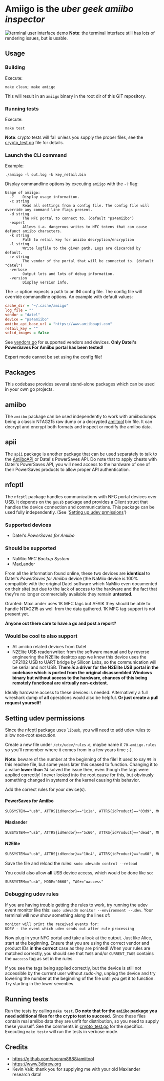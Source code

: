 # Amiigo is the _uber geek amiibo inspector_

![terminal user interface demo](img/amiigo.gif)
**Note**: the terminal interface still has lots of rendering issues, but is usable.

## Usage

### Building
Execute:
```shell
make clean; make amiigo
```
This will result in an `amiigo` binary in the root dir of this GIT repository.

### Running tests
Execute:
```shell
make test
```
**Note**: crypto tests will fail unless you supply the proper files, see the
[crypto_test.go](amiibo/crypto_test.go) file for details.

### Launch the CLI command
Example:
```shell
./amiigo -l out.log -k key_retail.bin
```

Display commandline options by executing `amiigo` with the `-?` flag:
```text
Usage of amiigo:
  -?	Display usage information.
  -c string
        Read all settings from a config file. The config file will override any command line flags present.
  -d string
        The NFC portal to connect to. (default "ps4amiibo")
  -expert
        Allows i.a. dangerous writes to NFC tokens that can cause defunct amiibo characters.
  -k string
        Path to retail key for amiibo decryption/encryption
  -l string
        Write logfile to the given path. Logs are discarded by default.
  -v string
        The vendor of the portal that will be connected to. (default "datel")
  -verbose
        Output lots and lots of debug information.
  -version
        Display version info.
```

The `-c` option expects a path to an INI config file. The config file will
override commandline options. An example with default values:
```ini
cache_dir = "~/.cache/amiigo"
log_file = ""
vendor = "datel"
device = "ps4amiibo"
amiibo_api_base_url = "https://www.amiiboapi.com"
retail_key = ""
solid_images = false
```
See [vendors.go](nfcptl/vendors.go) for supported vendors and devices. **Only
Datel's PowerSaves For Amiibo portal has been tested!**

Expert mode cannot be set using the config file!

## Packages
This codebase provides several stand-alone packages which can be used in your own go
projects.

## amiibo
The `amiibo` package can be used independently to work with amiibodumps being a
classic NTAG215 raw dump or a decrypted [amiitool](https://github.com/socram8888/amiitool) bin file.
It can decrypt and encrypt both formats and inspect or modify the amiibo data.

## apii
The `apii` package is another package that can be used separately to talk to
the [AmiiboAPI](https://amiiboapi.com/) or Datel's PowerSaves API. Do note that
to apply cheats with Datel's PowerSaves API, you will need access to the
hardware of one of their PowerSaves products to allow proper API
authentication.

## nfcptl
The `nfcptl` package handles communications with NFC portal devices over USB.
It depends on the `gousb` package and provides a Client struct that handles the
device connection and communications.
This package can be used fully independently. (See '[Setting up udev prmissions](#setting-udev-permissions)')

### Supported devices
- Datel's *PowerSaves for Amiibo*

### Should be supported
- NaMiio *NFC Backup System*
- MaxLander

From all the information found online, these two devices are **identical** to
Datel's *PowerSaves for Amiibo* device (the NaMiio device is 100% compatible
with the original Datel software which NaMiio even documented on their site)
but due to the lack of access to the hardware and the fact that they're no
longer commercially available they remain **untested**.

Granted: MaxLander uses 1K MFC tags but AFAIK they should be able to handle
NTAG215 as well from the data gathered. 1K MFC tag support is not present yet.

**Anyone out there care to have a go and post a report?**

### Would be cool to also support
- All amiibo related devices from Datel
- N2Elite USB reader/writer: from the software manual and by reverse
engineering the N2Elite desktop app we know this device uses the CP2102 USB to
UART bridge by Silicon Labs, so the communication will be serial and not USB.
**There _is_ a driver for the N2Elite USB portal in the codebase which is
ported from the original disassembled Windows binary but without access to the
hardware, chances of this being remotely functional are virtually
non-existent.**

Ideally hardware access to these devices is needed. Alternatively a full
wireshark dump of **all** operations would also be helpful.
**Or just create a pull request yourself!**

## Setting udev permissions
Since the [nfcptl](#nfcptl) package uses `libusb`, you will need to add udev rules to
allow non-root execution.

Create a new file under `/etc/udev/rules.d`, maybe name it `70-amiigo.rules` so
you'll remember where it comes from in a few years time ;-).

**Note:** beware of the number at the beginning of the file! It used to say
`99` in this readme file, but some years later this ceased to function.
Changing it to a value **lower than** `74` solved the issue then, even though
the tags were applied correctly! I never looked into the root cause for this,
but obviously something changed in systemd or the kernel causing this behavior.

Add the correct rules for your device(s).

#### PowerSaves for Amiibo
```txt
SUBSYSTEM=="usb", ATTRS{idVendor}=="1c1a", ATTRS{idProduct}=="03d9", MODE="0660", TAG+="uaccess"
```

#### Maxlander
```txt
SUBSYSTEM=="usb", ATTRS{idVendor}=="5c60", ATTRS{idProduct}=="dead", MODE="0660", TAG+="uaccess"
```

#### N2Elite
```txt
SUBSYSTEM=="usb", ATTRS{idVendor}=="10c4", ATTRS{idProduct}=="ea60", MODE="0660", TAG+="uaccess"
```

Save the file and reload the rules: `sudo udevadm control --reload`

You could also allow **all** USB device access, which would be done like so:
```txt
SUBSYSTEM=="usb", MODE="0660", TAG+="uaccess"
```

### Debugging udev rules
If you are having trouble getting the rules to work, try running the udev event
monitor like this: `sudo udevadm monitor --environment --udev`.
Your terminal will now show something along the lines of:

```txt
monitor will print the received events for:
UDEV - the event which udev sends out after rule processing
```

Now plug in your NFC portal and take a look at the output. Just like Alice,
start at the beginning.
Ensure that you are using the correct vendor and product IDs **in the correct**
case as they are printed!
When your rules are matched correctly, you should see that `TAGS` and/or
`CURRENT_TAGS` contains the `uaccess` tag as set in the rules.

If you see the tags being applied correctly, but the device is still not
accessible by the current user without _sudo-ing_, unplug the device and try
lowering the number at the beginning of the file until you get it to function.
Try starting in the lower seventies.

## Running tests
Run the tests by calling `make test`. **Do note that for the `amiibo` package
you need additional files for the crypto test to succeed.**
Since these files contain real amiibo data they are unfit for distribution, so
you need to supply these yourself. See the comments in
[crypto_test.go](amiibo/crypto_test.go) for the specifics.
Executing `make testv` will run the tests in verbose mode.

## Credits
- https://github.com/socram8888/amiitool
- https://www.3dbrew.org
- Kevin Valk: thank you for supplying me with your old Maxlander research data!
